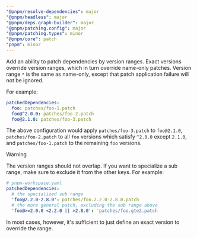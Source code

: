 ```yaml
---
"@pnpm/resolve-dependencies": major
"@pnpm/headless": major
"@pnpm/deps.graph-builder": major
"@pnpm/patching.config": major
"@pnpm/patching.types": minor
"@pnpm/core": patch
"pnpm": minor
---
```


Add an ability to patch dependencies by version ranges. Exact versions override version ranges, which in turn override name-only patches. Version range `*` is the same as name-only, except that patch application failure will not be ignored.

For example:

```yaml
patchedDependencies:
  foo: patches/foo-1.patch
  foo@^2.0.0: patches/foo-2.patch
  foo@2.1.0: patches/foo-3.patch
```

The above configuration would apply `patches/foo-3.patch` to `foo@2.1.0`, `patches/foo-2.patch` to all `foo` versions which satisfy `^2.0.0` except `2.1.0`, and `patches/foo-1.patch` to the remaining `foo` versions.

> [!WARNING]
> The version ranges should not overlap. If you want to specialize a sub range, make sure to exclude it from the other keys. For example:
>
> ```yaml
> # pnpm-workspace.yaml
> patchedDependencies:
>   # the specialized sub range
>   'foo@2.2.0-2.8.0': patches/foo.2.2.0-2.8.0.patch
>   # the more general patch, excluding the sub range above
>   'foo@>=2.0.0 <2.2.0 || >2.8.0': 'patches/foo.gte2.patch
> ```
>
> In most cases, however, it's sufficient to just define an exact version to override the range.
